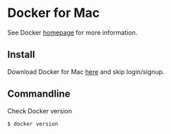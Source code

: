 # Docker for Mac

See Docker [homepage](https://www.docker.com/) for more information.

## Install 

Download Docker for Mac [here](https://download.docker.com/mac/stable/Docker.dmg) and skip login/signup.

## Commandline

Check Docker version

```
$ docker version
```
